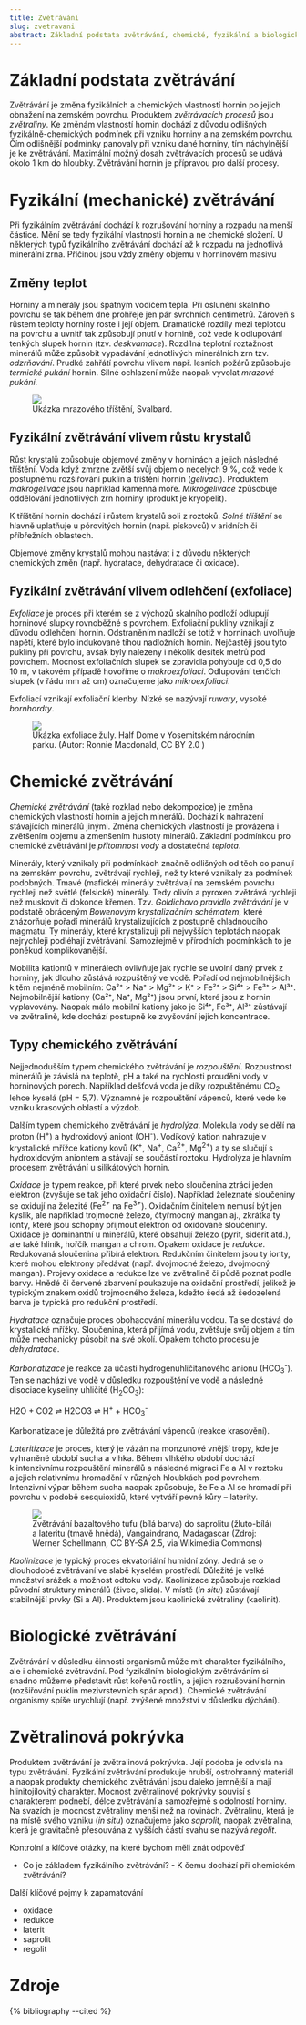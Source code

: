 ```yaml
---
title: Zvětrávání
slug: zvetravani
abstract: Základní podstata zvětrávání, chemické, fyzikální a biologické zvětrávání, vliv zvětrávání na reliéf.
---
```



# Základní podstata zvětrávání

Zvětrávání je změna fyzikálních a chemických vlastností hornin po jejich obnažení na zemském povrchu. Produktem *zvětrávacích procesů* jsou *zvětraliny*. Ke změnám vlastností hornin dochází z důvodu odlišných fyzikálně-chemických podmínek při vzniku horniny a na zemském povrchu. Čím odlišnější podmínky panovaly při vzniku dané horniny, tím náchylnější je ke zvětrávání. Maximální možný dosah zvětrávacích procesů se udává okolo 1 km do hloubky. Zvětrávání hornin je přípravou pro další procesy.

# Fyzikální (mechanické) zvětrávání

Při fyzikálním zvětrávání dochází k rozrušování horniny a rozpadu na menší částice. Mění se tedy fyzikální vlastnosti hornin a ne chemické složení. U některých typů fyzikálního zvětrávání dochází až k rozpadu na jednotlivá minerální zrna. Příčinou jsou vždy změny objemu v horninovém masivu

## Změny teplot

Horniny a minerály jsou špatným vodičem tepla. Při oslunění skalního povrchu se tak během dne prohřeje jen pár svrchních centimetrů. Zároveň s růstem teploty horniny roste i její objem. Dramatické rozdíly mezi teplotou na povrchu a uvnitř tak způsobují pnutí v hornině, což vede k odlupování tenkých slupek hornin (tzv. *deskvamace*). Rozdílná teplotní roztažnost minerálů může způsobit vypadávání jednotlivých minerálních zrn tzv. *odzrňování*. Prudké zahřátí povrchu vlivem např. lesních požárů způsobuje *termické pukání* hornin. Silné ochlazení může naopak vyvolat *mrazové pukání*.

<figure id="fig:mrazove">
<img src="/assets/obrazky/zvetravani/mrazove.jpg"/>
<figcaption>Ukázka mrazového tříštění, Svalbard.
</figcaption>
</figure>

## Fyzikální zvětrávání vlivem růstu krystalů

Růst krystalů způsobuje objemové změny v horninách a jejich následné tříštění. Voda když zmrzne zvětší svůj objem o necelých 9 %, což vede k postupnému rozšiřování puklin a tříštění hornin (*gelivaci*). Produktem *makrogelivace* jsou například kamenná moře. *Mikrogelivace* způsobuje oddělování jednotlivých zrn horniny (produkt je kryopelit).

K tříštění hornin dochází i růstem krystalů soli z roztoků. *Solné tříštění* se hlavně uplatňuje u pórovitých hornin (např. pískovců) v aridních či příbřežních oblastech.

Objemové změny krystalů mohou nastávat i z důvodu některých chemických změn (např. hydratace, dehydratace či oxidace).

## Fyzikální zvětrávání vlivem odlehčení (exfoliace)

*Exfoliace* je proces při kterém se z výchozů skalního podloží odlupují horninové slupky rovnoběžné s povrchem. Exfoliační pukliny vznikají z důvodu odlehčení hornin. Odstraněním nadloží se totiž v horninách uvolňuje napětí, které bylo indukované tíhou nadložních hornin. Nejčastěji jsou tyto pukliny při povrchu, avšak byly nalezeny i několik desítek metrů pod povrchem. Mocnost exfoliačních slupek se zpravidla pohybuje od 0,5 do 10 m, v takovém případě hovoříme o *makroexfoliaci*. Odlupování tenčích slupek (v řádu mm až cm) označujeme jako *mikroexfoliaci*.

Exfoliací vznikají exfoliační klenby. Nízké se nazývají *ruwary*, vysoké *bornhardty*.

<figure id="fig:exfoliace">
<img src="/assets/obrazky/zvetravani/exfoliace.jpg"/>
<figcaption>
Ukázka exfoliace žuly. Half Dome v Yosemitském národním
parku. (Autor: Ronnie Macdonald, CC BY 2.0 )
</figcaption>
</figure>

# Chemické zvětrávání

*Chemické zvětrávání* (také rozklad nebo dekompozice) je změna chemických vlastností hornin a jejich minerálů. Dochází k nahrazení stávajících minerálů jinými. Změna chemických vlastností je provázena i zvětšením objemu a zmenšením hustoty minerálů. Základní podmínkou pro chemické zvětrávání je *přítomnost vody* a dostatečná *teplota*.

Minerály, který vznikaly při podmínkách značně odlišných od těch co panují na zemském povrchu, zvětrávají rychleji, než ty které vznikaly za podmínek podobných. Tmavé (mafické) minerály zvětrávají na zemském povrchu rychleji než světlé (felsické) minerály. Tedy olivín a pyroxen zvětrává rychleji než muskovit či dokonce křemen. Tzv. *Goldichovo pravidlo zvětrávání* je v podstatě obráceným *Bowenovým krystalizačním schématem*, které znázorňuje pořadí minerálů krystalizujících z postupně chladnoucího magmatu. Ty minerály, které krystalizují při nejvyšších teplotách naopak nejrychleji podléhají zvětrávání. Samozřejmě v přírodních podmínkách to je poněkud komplikovanější.

Mobilita kationtů v minerálech ovlivňuje jak rychle se uvolní daný prvek z horniny, jak dlouho zůstává rozpuštěný ve vodě. Pořadí od nejmobilnějších k těm nejméně mobilním: Ca²⁺ > Na⁺ > Mg²⁺ > K⁺ > Fe²⁺ > Si⁴⁺ > Fe³⁺ > Al³⁺. Nejmobilnější kationy (Ca²⁺, Na⁺, Mg²⁺) jsou první, které jsou z hornin vyplavovány. Naopak málo mobilní kationy jako je Si⁴⁺, Fe³⁺, Al³⁺ zůstávají ve zvětralině, kde dochází postupně ke zvyšování jejich koncentrace.

## Typy chemického zvětrávání

Nejjednodušším typem chemického zvětrávání je *rozpouštění*. Rozpustnost minerálů je závislá na teplotě, pH a také na rychlosti proudění vody v horninových pórech. Například dešťová voda je díky rozpuštěnému CO<sub>2</sub> lehce kyselá (pH = 5,7). Významné je rozpouštění vápenců, které vede ke vzniku krasových oblastí a výzdob.

Dalším typem chemického zvětrávání je *hydrolýza*. Molekula vody se dělí na proton (H<sup>+</sup>) a hydroxidový aniont (OH<sup>-</sup>). Vodíkový kation nahrazuje v krystalické mřížce kationy kovů (K<sup>+</sup>, Na<sup>+</sup>, Ca<sup>2+</sup>, Mg<sup>2+</sup>) a ty se slučují s hydroxidovým aniontem a stávají se součástí roztoku. Hydrolýza je hlavním procesem zvětrávání u silikátových hornin.

*Oxidace* je typem reakce, při které prvek nebo sloučenina ztrácí jeden elektron (zvyšuje se tak jeho oxidační číslo). Například železnaté sloučeniny se oxidují na železité (Fe<sup>2+</sup> na Fe<sup>3+</sup>). Oxidačním činitelem nemusí být jen kyslík, ale například trojmocné železo, čtyřmocný mangan aj., zkrátka ty ionty, které jsou schopny přijmout elektron od oxidované sloučeniny. Oxidace je dominantní u minerálů, které obsahují železo (pyrit, siderit atd.), ale také hliník, hořčík mangan a chrom. Opakem oxidace je *redukce*. Redukovaná sloučenina přibírá elektron. Redukčním činitelem jsou ty ionty, které mohou elektrony předávat (např. dvojmocné železo, dvojmocný mangan). Projevy oxidace a redukce lze ve zvětralině či půdě poznat podle barvy. Hnědé či červené zbarvení poukazuje na oxidační prostředí, jelikož je typickým znakem oxidů trojmocného železa, kdežto šedá až šedozelená barva je typická pro redukční prostředí.

*Hydratace* označuje proces obohacování minerálu vodou. Ta se dostává do krystalické mřížky. Sloučenina, která přijímá vodu, zvětšuje svůj objem a tím může mechanicky působit na své okolí. Opakem tohoto procesu je *dehydratace*.

*Karbonatizace* je reakce za účasti hydrogenuhličitanového anionu (HCO<sub>3</sub><sup>-</sup>). Ten se nachází ve vodě v důsledku rozpouštění ve vodě a následné disociace kyseliny uhličité (H<sub>2</sub>CO<sub>3</sub>): 

H2O + CO2 ⇌ H2CO3 ⇌ H<sup>+</sup> + HCO<sub>3</sub><sup>-</sup>

Karbonatizace je důležitá pro zvětrávání vápenců (reakce krasovění).

*Lateritizace* je proces, který je vázán na monzunové vnější tropy, kde je vyhraněné období sucha a vlhka. Během vlhkého období dochází k intenzivnímu rozpouštění minerálů a následné migraci Fe a Al v roztoku a jejich relativnímu hromadění v různých hloubkách pod povrchem. Intenzivní výpar během sucha naopak způsobuje, že Fe a Al se hromadí při povrchu v podobě sesquioxidů, které vytváří pevné kůry – laterity.

<figure id="fig:laterit">
<img src="/assets/obrazky/zvetravani/laterit.jpg" />
<figcaption>
Zvětrávání bazaltového tufu (bílá barva) do saprolitu (žluto-bílá) a lateritu (tmavě hnědá), Vangaindrano, Madagascar (Zdroj:
Werner Schellmann, CC BY-SA 2.5, via Wikimedia Commons)
</figcaption>
</figure>

*Kaolinizace* je typický proces ekvatoriální humidní zóny. Jedná se o dlouhodobé zvětrávání ve slabě kyselém prostředí. Důležité je velké množství srážek a možnost odtoku vody. Kaolinizace způsobuje rozklad původní struktury minerálů (živec, slída). V místě (*in situ*) zůstávají stabilnější prvky (Si a Al). Produktem jsou kaolinické zvětraliny (kaolinit).

# Biologické zvětrávání

Zvětrávání v důsledku činnosti organismů může mít charakter fyzikálního, ale i chemické zvětrávání. Pod fyzikálním biologickým zvětráváním si snadno můžeme představit růst kořenů rostlin, a jejich rozrušování hornin (rozšiřování puklin mezivrstevních spár apod.). Chemické zvětrávání organismy spíše urychlují (např. zvýšené množství v důsledku dýchání).

# Zvětralinová pokrývka

Produktem zvětrávání je zvětralinová pokrývka. Její podoba je odvislá na typu zvětrávání. Fyzikální zvětrávání produkuje hrubší, ostrohranný materiál a naopak produkty chemického zvětrávání jsou daleko jemnější a mají hlinitojílovitý charakter. Mocnost zvětralinové pokrývky souvisí s charakterem podnebí, délce zvětrávání a samozřejmě s odolností horniny. Na svazích je mocnost zvětraliny menší než na rovinách. Zvětralinu, která je na místě svého vzniku (*in situ*) označujeme jako *saprolit*, naopak zvětralina, která je gravitačně přesouvána z vyšších částí svahu se nazývá *regolit*.


Kontrolní a klíčové otázky, na které bychom měli znát odpověď
- Co je základem fyzikálního zvětrávání?
- K čemu dochází při chemickém zvětrávání?

Další klíčové pojmy k zapamatování
- oxidace
- redukce
- laterit
- saprolit
- regolit

# Zdroje 
{% bibliography --cited %}